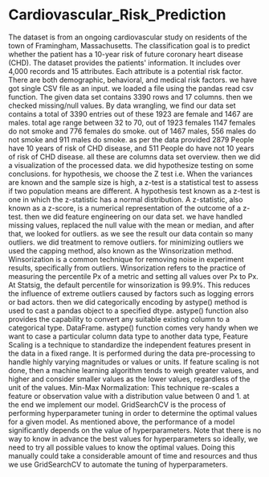 # Cardiovascular_Risk_Prediction
The dataset is from an ongoing cardiovascular study on residents of the town of Framingham, Massachusetts. The classification goal is to predict whether the patient has a 10-year risk of future coronary heart disease (CHD). The dataset provides the patients' information. It includes over 4,000 records and 15 attributes. Each attribute is a potential risk factor. There are both demographic, behavioral, and medical risk factors. we have got single CSV file as an input. we loaded a file using the pandas read csv function. The given data set contains 3390 rows and 17 columns. then we checked missing/null values. By data wrangling, we find our data set contains a total of 3390 entries out of these 1923 are female and 1467 are males. total age range between 32 to 70, out of 1923 females 1147 females do not smoke and 776 females do smoke. out of 1467 males, 556 males do not smoke and 911 males do smoke. as per the data provided 2879 People have 10 years of risk of CHD disease, and 511 People do have not 10 years of risk of CHD disease. all these are columns data set overview. then we did a visualization of the processed data. we did hypothesize testing on some conclusions. for hypothesis, we choose the Z test i.e. When the variances are known and the sample size is high, a z-test is a statistical test to assess if two population means are different. A hypothesis test known as a z-test is one in which the z-statistic has a normal distribution. A z-statistic, also known as a z-score, is a numerical representation of the outcome of a z-test. then we did feature engineering on our data set. we have handled missing values, replaced the null value with the mean or median, and after that, we looked for outliers. as we see the result our data contain so many outliers. we did treatment to remove outliers. for minimizing outliers we used the capping method, also known as the Winsorization method. Winsorization is a common technique for removing noise in experiment results, specifically from outliers. Winsorization refers to the practice of measuring the percentile Px of a metric and setting all values over Px to Px. At Statsig, the default percentile for winsorization is 99.9%. This reduces the influence of extreme outliers caused by factors such as logging errors or bad actors. then we did categorically encoding by astype() method is used to cast a pandas object to a specified dtype. astype() function also provides the capability to convert any suitable existing column to a categorical type. DataFrame. astype() function comes very handy when we want to case a particular column data type to another data type, Feature Scaling is a technique to standardize the independent features present in the data in a fixed range. It is performed during the data pre-processing to handle highly varying magnitudes or values or units. If feature scaling is not done, then a machine learning algorithm tends to weigh greater values, and higher and consider smaller values as the lower values, regardless of the unit of the values. Min-Max Normalization: This technique re-scales a feature or observation value with a distribution value between 0 and 1. at the end we implement our model. GridSearchCV is the process of performing hyperparameter tuning in order to determine the optimal values for a given model. As mentioned above, the performance of a model significantly depends on the value of hyperparameters. Note that there is no way to know in advance the best values for hyperparameters so ideally, we need to try all possible values to know the optimal values. Doing this manually could take a considerable amount of time and resources and thus we use GridSearchCV to automate the tuning of hyperparameters.
